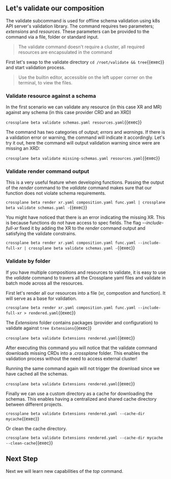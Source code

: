 ## Let's validate our composition

The validate subcommand is used for offline schema validation using k8s API
server's validation library. The command requires two parameters; _extensions_
and _resources_. These parameters can be provided to the command via a file,
folder or standard input.

> The validate command doesn't require a cluster, all required resources are
> encapsulated in the command

First let's swap to the validate directory `cd /root/validate && tree`{{exec}} and start
validation process.

> Use the builtin editor, accessible on the left upper corner on the terminal,
> to view the files.

### Validate resource against a schema

In the first scenario we can validate any resource (in this case XR and MR)
against any schema (in this case provider CRD and an XRD)

`crossplane beta validate schemas.yaml resources.yaml`{{exec}}

The command has two categories of output; _errors_ and _warnings_.
If there is a validation error or warning, the command will indicate it accordingly. Let's
try it out, here the command will output validation warning since were are
missing an XRD:

`crossplane beta validate missing-schemas.yaml resources.yaml`{{exec}}

### Validate render command output

This is a very useful feature when developing functions. Passing the output of
the _render_ command to the _validate_ command makes sure that our function does
not violate schema requirements.

`crossplane beta render xr.yaml composition.yaml func.yaml | crossplane beta validate schemas.yaml -`{{exec}}

You might have noticed that there is an error indicating the missing XR. This is
because functions do not have access to spec fields. The flag _--include-full-xr_ fixed
it by adding the XR to the _render_ command output and satisfying the validate
constrains.

`crossplane beta render xr.yaml composition.yaml func.yaml --include-full-xr | crossplane beta validate schemas.yaml -`{{exec}}

### Validate by folder

If you have multiple compositions and resources to validate, it is easy to use
the _validate_ command to travers all the Crossplane yaml files and validate in
batch mode across all the resources.

First let's render all our resources into a file (xr, compostion and function).
It will serve as a base for validation.

`crossplane beta render xr.yaml composition.yaml func.yaml --include-full-xr > rendered.yaml`{{exec}}

The _Extensions_ folder contains packages (provider and configuration) to validate against `tree Extensions`{{exec}}

`crossplane beta validate Extensions rendered.yaml`{{exec}}

After executing this command you will notice that the validate command downloads
missing CRDs into a _.crossplane_ folder. This enables the validation process
without the need to access external cluster!

Running the same command again will not trigger the download since we have
cached all the schemas.

`crossplane beta validate Extensions rendered.yaml`{{exec}}

Finally we can use a custom directory as a cache for downloading the schemas.
This enables having a centralized and shared cache directory between different
projects.

`crossplane beta validate Extensions rendered.yaml --cache-dir mycache`{{exec}}

Or clean the cache directory.

`crossplane beta validate Extensions rendered.yaml --cache-dir mycache --clean-cache`{{exec}}

## Next Step

Next we will learn new capabilities of the _top_ command.

